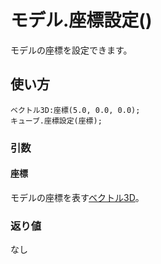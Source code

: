 # モデル.座標設定()

モデルの座標を設定できます。

## 使い方

```
ベクトル3D:座標(5.0, 0.0, 0.0);
キューブ.座標設定(座標);
```

### 引数

#### 座標

モデルの座標を表す[ベクトル3D](/lib/math/vec3)。

### 返り値

なし